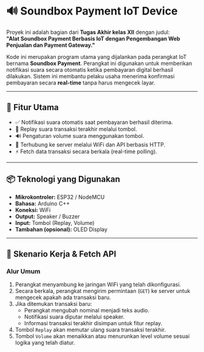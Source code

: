# 🔊 Soundbox Payment IoT Device

Proyek ini adalah bagian dari **Tugas Akhir kelas XII** dengan judul:  
**"Alat Soundbox Payment Berbasis IoT dengan Pengembangan Web Penjualan dan Payment Gateway."**

Kode ini merupakan program utama yang dijalankan pada perangkat IoT bernama **Soundbox Payment**. Perangkat ini digunakan untuk memberikan notifikasi suara secara otomatis ketika pembayaran digital berhasil dilakukan. Sistem ini membantu pelaku usaha menerima konfirmasi pembayaran secara **real-time** tanpa harus mengecek layar.

---

## 🎯 Fitur Utama

- ✅ Notifikasi suara otomatis saat pembayaran berhasil diterima.
- 🔄 Replay suara transaksi terakhir melalui tombol.
- 🔊 Pengaturan volume suara menggunakan tombol.
- 🔗 Terhubung ke server melalui WiFi dan API berbasis HTTP.
- ⚡ Fetch data transaksi secara berkala (real-time polling).

---

## 📦 Teknologi yang Digunakan

- **Mikrokontroler:** ESP32 / NodeMCU
- **Bahasa:** Arduino C++
- **Koneksi:** WiFi
- **Output:** Speaker / Buzzer
- **Input:** Tombol (Replay, Volume)
- **Tambahan (opsional):** OLED Display

---

## 🔁 Skenario Kerja & Fetch API

### Alur Umum

1. Perangkat menyambung ke jaringan WiFi yang telah dikonfigurasi.
2. Secara berkala, perangkat mengirim permintaan (`GET`) ke server untuk mengecek apakah ada transaksi baru.
3. Jika ditemukan transaksi baru:
   - Perangkat mengubah nominal menjadi teks audio.
   - Notifikasi suara diputar melalui speaker.
   - Informasi transaksi terakhir disimpan untuk fitur replay.
4. Tombol `Replay` akan memutar ulang suara transaksi terakhir.
5. Tombol `Volume` akan menaikkan atau menurunkan level volume sesuai logika yang telah diatur.
